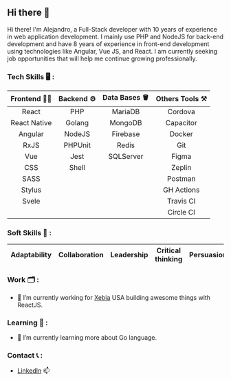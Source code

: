 ## Hi there 👋

Hi there! I'm Alejandro, a Full-Stack developer with 10 years of experience in web application development. I mainly use PHP and NodeJS for back-end development and have 8 years of experience in front-end development using technologies like Angular, Vue JS, and React. I am currently seeking job opportunities that will help me continue growing professionally.

### Tech Skills 🖥 :

| Frontend 💅🏽  | Backend ⚙️ | Data Bases 🪣 | Others Tools ⚒️ | 
| :--:   	     | :--:	     | :--:	         | :--:           |
| React        | PHP       | MariaDB       | Cordova        |
| React Native | Golang    | MongoDB       | Capacitor      |
| Angular      | NodeJS    | Firebase      | Docker         |
| RxJS         | PHPUnit   | Redis         | Git            |
| Vue          | Jest      | SQLServer     | Figma          |
| CSS    	     | Shell     |               | Zeplin         |
| SASS   	     |           |               | Postman        |
| Stylus 	     |           |               | GH Actions     |
| Svele 	     |           |               | Travis CI      |
|       	     |           |               | Circle CI      | 

### Soft Skills 👤 :

| Adaptability | Collaboration | Leadership | Critical thinking | Persuasion |
| :----------: | :----------:  | :--------: | :---------------: | :--------: |

### Work 🗂 :

  - 🔭 I’m currently working for [Xebia](https://xebia.com/) USA building awesome things with ReactJS.

### Learning 📓 :
  - 🌱 I’m currently learning more about Go language.

### Contact 📞 :

- [LinkedIn](https://www.linkedin.com/in/alejandro-cortez/) 📫 

